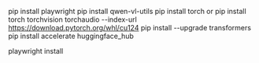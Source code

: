 pip install playwright 
pip install qwen-vl-utils
pip install torch  or pip install torch torchvision torchaudio --index-url https://download.pytorch.org/whl/cu124
pip install --upgrade transformers
pip install accelerate huggingface_hub


playwright install